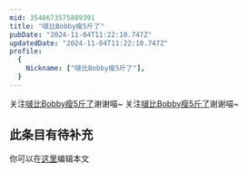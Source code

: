 ```yaml
---
mid: 3546673575889391
title: "啵比Bobby瘦5斤了"
pubDate: "2024-11-04T11:22:10.747Z"
updatedDate: "2024-11-04T11:22:10.747Z"
profile:
  {
    Nickname: ["啵比Bobby瘦5斤了"],
  }
---
```


关注[啵比Bobby瘦5斤了](https://space.bilibili.com/3546673575889391)谢谢喵~ 关注[啵比Bobby瘦5斤了](https://space.bilibili.com/3546673575889391)谢谢喵~

## 此条目有待补充
你可以在[这里](https://github.com/Yuhanawa/VTuber.ICU/edit/master/src/content/v/啵比Bobby瘦5斤了/index.md)编辑本文
